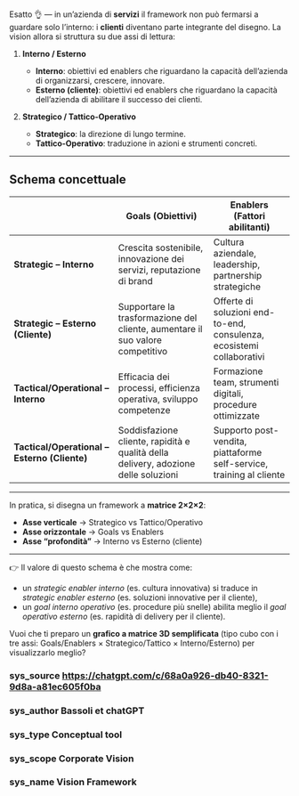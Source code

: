 Esatto 👌 — in un’azienda di **servizi** il framework non può fermarsi a guardare solo l’interno: i **clienti** diventano parte integrante del disegno.
La vision allora si struttura su due assi di lettura:

1. **Interno / Esterno**

   * **Interno**: obiettivi ed enablers che riguardano la capacità dell’azienda di organizzarsi, crescere, innovare.
   * **Esterno (cliente)**: obiettivi ed enablers che riguardano la capacità dell’azienda di abilitare il successo dei clienti.

2. **Strategico / Tattico-Operativo**

   * **Strategico**: la direzione di lungo termine.
   * **Tattico-Operativo**: traduzione in azioni e strumenti concreti.

---

## Schema concettuale

|                                              | **Goals (Obiettivi)**                                                              | **Enablers (Fattori abilitanti)**                                     |
| -------------------------------------------- | ---------------------------------------------------------------------------------- | --------------------------------------------------------------------- |
| **Strategic – Interno**                      | Crescita sostenibile, innovazione dei servizi, reputazione di brand                | Cultura aziendale, leadership, partnership strategiche                |
| **Strategic – Esterno (Cliente)**            | Supportare la trasformazione del cliente, aumentare il suo valore competitivo      | Offerte di soluzioni end-to-end, consulenza, ecosistemi collaborativi |
| **Tactical/Operational – Interno**           | Efficacia dei processi, efficienza operativa, sviluppo competenze                  | Formazione team, strumenti digitali, procedure ottimizzate            |
| **Tactical/Operational – Esterno (Cliente)** | Soddisfazione cliente, rapidità e qualità della delivery, adozione delle soluzioni | Supporto post-vendita, piattaforme self-service, training al cliente  |

---

In pratica, si disegna un framework a **matrice 2×2×2**:

* **Asse verticale** → Strategico vs Tattico/Operativo
* **Asse orizzontale** → Goals vs Enablers
* **Asse “profondità”** → Interno vs Esterno (cliente)

---

👉 Il valore di questo schema è che mostra come:

* un *strategic enabler interno* (es. cultura innovativa) si traduce in *strategic enabler esterno* (es. soluzioni innovative per il cliente),
* un *goal interno operativo* (es. procedure più snelle) abilita meglio il *goal operativo esterno* (es. rapidità di delivery per il cliente).

Vuoi che ti preparo un **grafico a matrice 3D semplificata** (tipo cubo con i tre assi: Goals/Enablers × Strategico/Tattico × Interno/Esterno) per visualizzarlo meglio?

### sys_source https://chatgpt.com/c/68a0a926-db40-8321-9d8a-a81ec605f0ba
### sys_author Bassoli et chatGPT
### sys_type Conceptual tool
### sys_scope Corporate Vision
### sys_name Vision Framework
